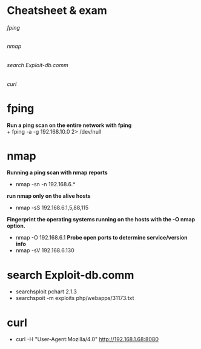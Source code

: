 # Cheatsheet & exam

###### fping
###### nmap 
###### search Exploit-db.comm
###### curl

# fping
 **Run a ping scan on the entire network with fping**<br>
    + fping -a -g 192.168.10.0 2> /dev/null

# nmap 
 **Running a ping scan with nmap reports**<br>
   + nmap -sn -n 192.168.6.* 

 **run nmap only on the alive hosts**<br>
   + nmap -sS 192.168.6.1,5,88,115 

 **Fingerprint the operating systems running on the hosts with the -O nmap option.**<br>
   + nmap -O 192.168.6.1 
 **Probe open ports to determine service/version info**
   + nmap -sV 192.168.6.130

# search Exploit-db.comm
   + searchsploit pchart 2.1.3
   + searchspoit -m exploits php/webapps/31173.txt
   
# curl
   + curl -H "User-Agent:Mozilla/4.0" http://192.168.1.68:8080
